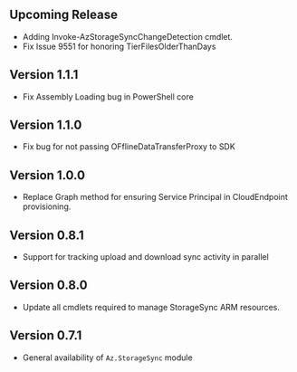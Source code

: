 <!--
    Please leave this section at the top of the change log.

    Changes for the upcoming release should go under the section titled "Upcoming Release", and should adhere to the following format:

    ## Upcoming Release
    * Overview of change #1
        - Additional information about change #1
    * Overview of change #2
        - Additional information about change #2
        - Additional information about change #2
    * Overview of change #3
    * Overview of change #4
        - Additional information about change #4

    ## YYYY.MM.DD - Version X.Y.Z (Previous Release)
    * Overview of change #1
        - Additional information about change #1
-->
## Upcoming Release
* Adding Invoke-AzStorageSyncChangeDetection cmdlet.
* Fix Issue 9551 for honoring TierFilesOlderThanDays

## Version 1.1.1
* Fix Assembly Loading bug in PowerShell core

## Version 1.1.0
* Fix bug for not passing OFflineDataTransferProxy to SDK

## Version 1.0.0
* Replace Graph method for ensuring Service Principal in CloudEndpoint provisioning.

## Version 0.8.1
* Support for tracking upload and download sync activity in parallel

## Version 0.8.0
* Update all cmdlets required to manage StorageSync ARM resources.

## Version 0.7.1
* General availability of `Az.StorageSync` module
